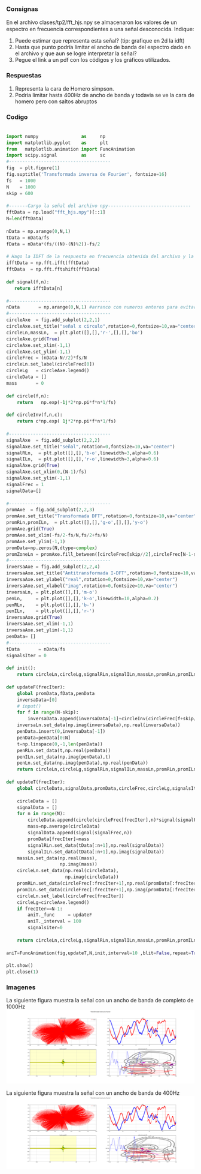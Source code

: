 ### Consignas

En el archivo clases/tp2/ﬀt_hjs.npy se almacenaron los valores de un espectro en frecuencia correspondientes a una señal desconocida. Indique: 
1) Puede estimar que representa esta señal? (tip: grafique en 2d la idft) 
2) Hasta que punto podría limitar el ancho de banda del espectro dado en el archivo y que aun se logre interpretar la señal? 
3) Pegue el link a un pdf con los códigos y los gráficos utilizados.

### Respuestas
1) Representa la cara de Homero simpson.
2) Podria limitar hasta 400Hz de ancho de banda y todavia se ve la cara de homero pero con saltos abruptos

### Codigo 
```python

import numpy                as     np
import matplotlib.pyplot    as     plt
from   matplotlib.animation import FuncAnimation
import scipy.signal         as     sc
#--------------------------------------
fig  = plt.figure(1)
fig.suptitle('Transformada inversa de Fourier', fontsize=16)
fs   = 1000
N    = 1000
skip = 600

#-------Cargo la señal del archivo npy-------------------------------
fftData = np.load("fft_hjs.npy")[::1]
N=len(fftData)

nData = np.arange(0,N,1)
tData = nData/fs
fData = nData*(fs/((N)-(N)%2))-fs/2

# Hago la IDFT de la respuesta en frecuencia obtenida del archivo y la uso como señal
ifftData = np.fft.ifft(fftData)
fftData  = np.fft.fftshift(fftData)

def signal(f,n):
   return ifftData[n]

#--------------------------------------
nData       = np.arange(0,N,1) #arranco con numeros enteros para evitar errores de float
#--------------------------------------
circleAxe  = fig.add_subplot(2,2,1)
circleAxe.set_title("señal x circulo",rotation=0,fontsize=10,va="center")
circleLn,massLn,  = plt.plot([],[],'r-',[],[],'bo')
circleAxe.grid(True)
circleAxe.set_xlim(-1,1)
circleAxe.set_ylim(-1,1)
circleFrec = (nData-N//2)*fs/N
circleLn.set_label(circleFrec[0])
circleLg   = circleAxe.legend()
circleData = []
mass       = 0

def circle(f,n):
    return   np.exp(-1j*2*np.pi*f*n*1/fs)

def circleInv(f,n,c):
    return c*np.exp( 1j*2*np.pi*f*n*1/fs)

#--------------------------------------
signalAxe  = fig.add_subplot(2,2,2)
signalAxe.set_title("señal",rotation=0,fontsize=10,va="center")
signalRLn,  = plt.plot([],[],'b-o',linewidth=3,alpha=0.6)
signalILn,  = plt.plot([],[],'r-o',linewidth=3,alpha=0.6)
signalAxe.grid(True)
signalAxe.set_xlim(0,(N-1)/fs)
signalAxe.set_ylim(-1,1)
signalFrec = 1
signalData=[]

#--------------------------------------
promAxe  = fig.add_subplot(2,2,3)
promAxe.set_title("Transformada DFT",rotation=0,fontsize=10,va="center")
promRLn,promILn,  = plt.plot([],[],'g-o',[],[],'y-o')
promAxe.grid(True)
promAxe.set_xlim(-fs/2-fs/N,fs/2+fs/N)
promAxe.set_ylim(-1,1)
promData=np.zeros(N,dtype=complex)
promZoneLn = promAxe.fill_between([circleFrec[skip//2],circleFrec[N-1-skip//2]],100,-100,facecolor="yellow",alpha=0.2)
#--------------------------------------
inversaAxe = fig.add_subplot(2,2,4)
inversaAxe.set_title("Antitransformada I-DFT",rotation=0,fontsize=10,va="center")
inversaAxe.set_ylabel("real",rotation=0,fontsize=10,va="center")
inversaAxe.set_xlabel("imag",rotation=0,fontsize=10,va="center")
inversaLn, = plt.plot([],[],'m-o')
penLn,     = plt.plot([],[],'k-o',linewidth=10,alpha=0.2)
penRLn,    = plt.plot([],[],'b-')
penILn,    = plt.plot([],[],'r-')
inversaAxe.grid(True)
inversaAxe.set_xlim(-1,1)
inversaAxe.set_ylim(-1,1)
penData= []
#--------------------------------------
tData       = nData/fs
signalsIter = 0

def init():
    return circleLn,circleLg,signalRLn,signalILn,massLn,promRLn,promILn,inversaLn

def updateF(frecIter):
    global promData,fData,penData
    inversaData=[0]
    # input()
    for f in range(N-skip):
        inversaData.append(inversaData[-1]+circleInv(circleFrec[f+skip//2],frecIter,promData[f+skip//2]))
    inversaLn.set_data(np.imag(inversaData),np.real(inversaData))
    penData.insert(0,inversaData[-1])
    penData=penData[0:N]
    t=np.linspace(0,-1,len(penData))
    penRLn.set_data(t,np.real(penData))
    penILn.set_data(np.imag(penData),t)
    penLn.set_data(np.imag(penData),np.real(penData))
    return circleLn,circleLg,signalRLn,signalILn,massLn,promRLn,promILn,promZoneLn

def updateT(frecIter):
    global circleData,signalData,promData,circleFrec,circleLg,signalsIter

    circleData = []
    signalData = []
    for n in range(N):
        circleData.append(circle(circleFrec[frecIter],n)*signal(signalFrec,n))
        mass=np.average(circleData)
        signalData.append(signal(signalFrec,n))
        promData[frecIter]=mass
        signalRLn.set_data(tData[:n+1],np.real(signalData))
        signalILn.set_data(tData[:n+1],np.imag(signalData))
    massLn.set_data(np.real(mass),
                    np.imag(mass))
    circleLn.set_data(np.real(circleData),
                      np.imag(circleData))
    promRLn.set_data(circleFrec[:frecIter+1],np.real(promData[:frecIter+1]))
    promILn.set_data(circleFrec[:frecIter+1],np.imag(promData[:frecIter+1]))
    circleLn.set_label(circleFrec[frecIter])
    circleLg=circleAxe.legend()
    if frecIter==N-1:
        aniT._func     = updateF
        aniT._interval = 100
        signalsiter=0

    return circleLn,circleLg,signalRLn,signalILn,massLn,promRLn,promILn,promZoneLn

aniT=FuncAnimation(fig,updateT,N,init,interval=10 ,blit=False,repeat=True,cache_frame_data=False)

plt.show()
plt.close(1)

```


### Imagenes

La siguiente figura muestra la señal con un ancho de banda de completo de 1000Hz
![image info](./homerolargo.png)


La siguiente figura muestra la señal con un ancho de banda de 400Hz
![image info](./homerocorto.png)